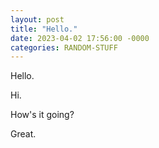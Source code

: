 ```yaml
---
layout: post
title: "Hello."
date: 2023-04-02 17:56:00 -0000
categories: RANDOM-STUFF
---
```


Hello.

Hi.

How's it going?

Great.
